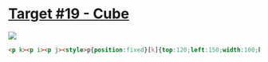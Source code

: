 # [Target #19 - Cube](https://cssbattle.dev/play/19)

![](https://cssbattle.dev/targets/19.png)

```HTML
<p k><p i><p j><style>p{position:fixed}[k]{top:120;left:150;width:100;height:100;background:#f3ac3c;transform:rotate(45deg);box-shadow:0 0 0 3in #0b2429}[i],[j]{top:28;left:130;width:70;height:71;background:#998235;transform-origin:100% 50%;transform:skewY(-45deg)}[j]{top:98;left:200;background:#1a4341;transform:skewY(45deg)}
```
